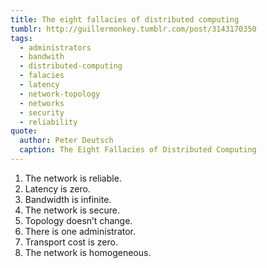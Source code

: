 ```yaml
---
title: The eight fallacies of distributed computing
tumblr: http://guillermonkey.tumblr.com/post/3143170350
tags:
  - administrators
  - bandwith
  - distributed-computing
  - falacies
  - latency
  - network-topology
  - networks
  - security
  - reliability
quote:
  author: Peter Deutsch
  caption: The Eight Fallacies of Distributed Computing
---
```


1. The network is reliable.
2. Latency is zero.
3. Bandwidth is infinite.
4. The network is secure.
5. Topology doesn’t change.
6. There is one administrator.
7. Transport cost is zero.
8. The network is homogeneous.
